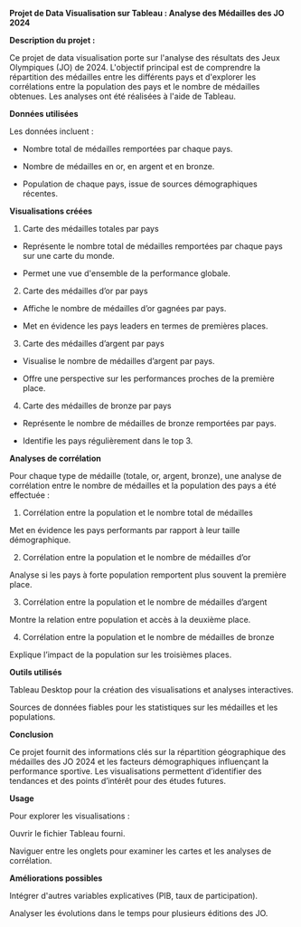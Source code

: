 **Projet de Data Visualisation sur Tableau : Analyse des Médailles des JO 2024**

**Description du projet :**

Ce projet de data visualisation porte sur l'analyse des résultats des Jeux Olympiques (JO) de 2024. L'objectif principal est de comprendre la répartition des médailles entre les différents pays et d'explorer les corrélations entre la population des pays et le nombre de médailles obtenues. Les analyses ont été réalisées à l'aide de Tableau.

**Données utilisées**

Les données incluent :

- Nombre total de médailles remportées par chaque pays.

- Nombre de médailles en or, en argent et en bronze.

- Population de chaque pays, issue de sources démographiques récentes.

**Visualisations créées**

1. Carte des médailles totales par pays

- Représente le nombre total de médailles remportées par chaque pays sur une carte du monde.

- Permet une vue d'ensemble de la performance globale.

2. Carte des médailles d’or par pays

- Affiche le nombre de médailles d’or gagnées par pays.

- Met en évidence les pays leaders en termes de premières places.

3. Carte des médailles d’argent par pays

- Visualise le nombre de médailles d’argent par pays.

- Offre une perspective sur les performances proches de la première place.

4. Carte des médailles de bronze par pays

- Représente le nombre de médailles de bronze remportées par pays.

- Identifie les pays régulièrement dans le top 3.

**Analyses de corrélation**

Pour chaque type de médaille (totale, or, argent, bronze), une analyse de corrélation entre le nombre de médailles et la population des pays a été effectuée :

1. Corrélation entre la population et le nombre total de médailles

Met en évidence les pays performants par rapport à leur taille démographique.

2. Corrélation entre la population et le nombre de médailles d’or

Analyse si les pays à forte population remportent plus souvent la première place.

3. Corrélation entre la population et le nombre de médailles d’argent

Montre la relation entre population et accès à la deuxième place.

4. Corrélation entre la population et le nombre de médailles de bronze

Explique l’impact de la population sur les troisièmes places.

**Outils utilisés**

Tableau Desktop pour la création des visualisations et analyses interactives.

Sources de données fiables pour les statistiques sur les médailles et les populations.

**Conclusion**

Ce projet fournit des informations clés sur la répartition géographique des médailles des JO 2024 et les facteurs démographiques influençant la performance sportive. Les visualisations permettent d’identifier des tendances et des points d’intérêt pour des études futures.

**Usage**

Pour explorer les visualisations :

Ouvrir le fichier Tableau fourni.

Naviguer entre les onglets pour examiner les cartes et les analyses de corrélation.

**Améliorations possibles**

Intégrer d'autres variables explicatives (PIB, taux de participation).

Analyser les évolutions dans le temps pour plusieurs éditions des JO.
